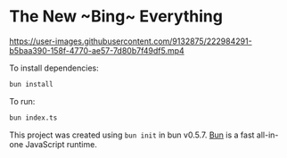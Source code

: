 # The New ~Bing~ Everything


https://user-images.githubusercontent.com/9132875/222984291-b5baa390-158f-4770-ae57-7d80b7f49df5.mp4



To install dependencies:

```bash
bun install
```

To run:

```bash
bun index.ts
```

This project was created using `bun init` in bun v0.5.7. [Bun](https://bun.sh) is a fast all-in-one JavaScript runtime.


